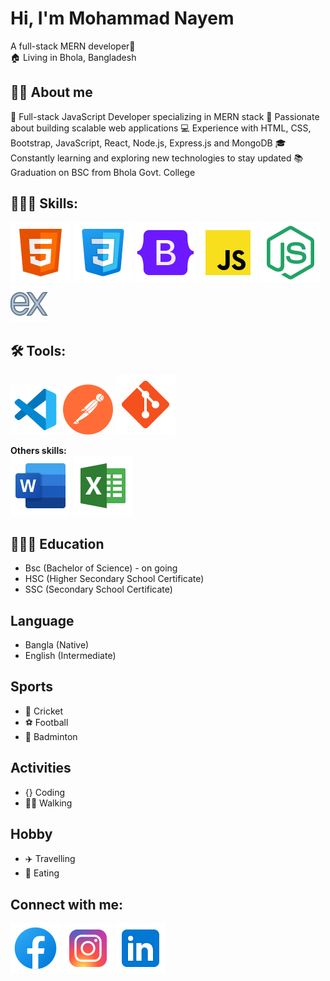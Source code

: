 # Hi, I'm Mohammad Nayem
A full-stack MERN developer🌌 <br>
🏠 Living in Bhola, Bangladesh <br>
 ## 👨‍🏫 About me
 🌟 Full-stack JavaScript Developer specializing in MERN stack
🚀 Passionate about building scalable web applications
💻 Experience with HTML, CSS, Bootstrap, JavaScript, React, Node.js, Express.js and MongoDB
🎓 Constantly learning and exploring new technologies to stay updated
📚 Graduation on BSC from Bhola Govt. College
 ## 👨🏽‍💻 Skills:
 ![HTML](./img/html.svg)
 ![CSS](./img/css.svg)
 ![Bootstrap](./img/bootstrap.svg)
 ![Javascript](./img/js.svg)
 ![Node js](./img/node.svg)
 ![Express js](./img/express.svg) <br>

 ## 🛠️ Tools:
  ![Vs Code](./img/vs-code.svg)
  ![Postman](./img/postman.svg) 
  ![Git and Github](./img/git-icon.svg) <br>

**Others skills:** <br>
![MS Office](./img/office.svg)
![MS Excel](./img/excel.svg)

## 👨🏻‍🎓 Education
* Bsc (Bachelor of Science) - on going
* HSC (Higher Secondary School Certificate)
* SSC (Secondary School Certificate)

## Language
* Bangla (Native)  
* English (Intermediate)

## Sports
* 🏏 Cricket
* ⚽ Football
* 🏸 Badminton

## Activities
* {} Coding
*  🚶‍♂️ Walking

## Hobby
* ✈️ Travelling
* 🍦 Eating

## Connect with me:
 <a href="https://www.facebook.com/nayemalways/" target="_blank"><img src="./img/fb.svg" alt="Facebook"></a>
 <a href="https://www.instagram.com/nayemalways/" target="_blank"><img src="./img/insta6.svg" alt="Instagram"></a>
 <a href="https://www.linkedin.com/in/nayemalways/" target="_blank"><img src="./img/linkedin.svg" alt="Linkedin"></a>


























